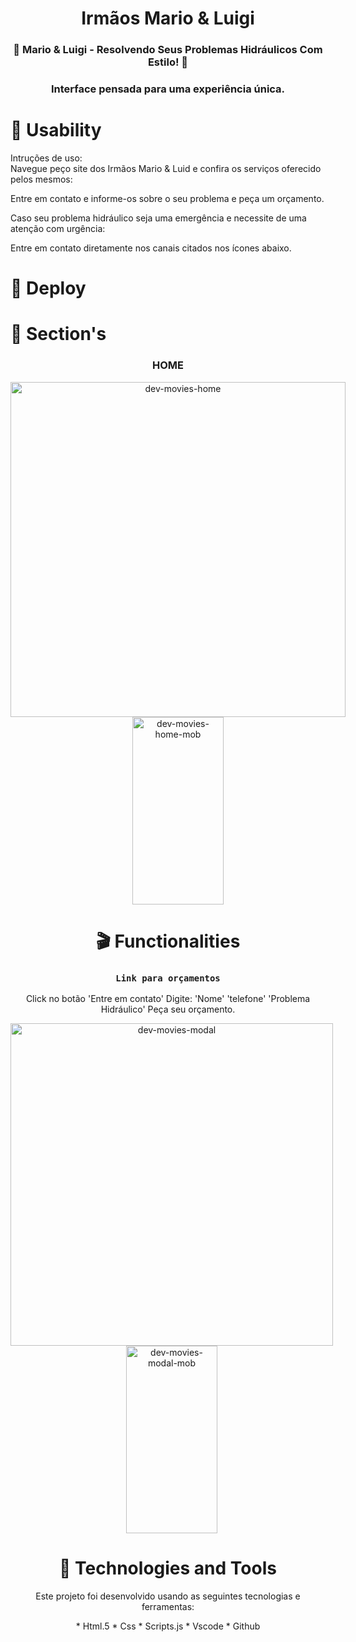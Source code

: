 <h1 align="center">Irmãos Mario & Luigi</h1>
 
### <p align="center">🔧 Mario & Luigi - Resolvendo Seus Problemas Hidráulicos Com Estilo! 🔧</p>
### <p align="center">Interface pensada para uma experiência única.</p>


# 🔖 Usability

<p> Intruções de uso: <br/>
Navegue peço site dos Irmãos Mario & Luid e confira os serviços oferecido pelos mesmos:</p>
<p>Entre em contato e informe-os sobre o seu problema e peça um orçamento.</p>
<p>Caso seu problema hidráulico seja uma emergência e necessite de uma atenção com urgência:<p/>
<p></p>Entre em contato diretamente nos canais citados nos ícones abaixo.</p>

# 🔖 Deploy


# 🎥 Section's

<div align="center">
  
### HOME
>
<div style="display: inline-block">
<img width="536" alt="dev-movies-home" margin-right="35" src=https://github.com/WgDksilva/Super_Mario_Bros/blob/main/assets/img/img1/>

<img width="146" height="300" alt="dev-movies-home-mob" src=https://github.com/WgDksilva/Super_Mario_Bros/blob/main/assets/img/img2/>
</div

 <br>

 # 🎬 Functionalities

### `Link para orçamentos`

<p>Click no botão 'Entre em contato' Digite: 'Nome' 'telefone' 'Problema Hidráulico' Peça seu orçamento.</p>

<div align="center" style="display: inline-block">
<img width="516" alt="dev-movies-modal" margin-right="35" src=https://github.com/WgDksilva/Super_Mario_Bros/blob/main/assets/img/img3/>
  
<img width="146" height="300"  alt="dev-movies-modal-mob" src=https://github.com/WgDksilva/Super_Mario_Bros/blob/main/assets/img/img4/>
</div>

<br/>

# 🚀 Technologies and Tools

<p>Este projeto foi desenvolvido usando as seguintes tecnologias e ferramentas:</p>
<p>
* Html.5
* Css
* Scripts.js
* Vscode
* Github
 </p>




